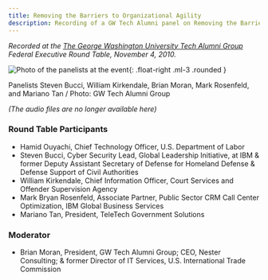 ```yaml
---
title: Removing the Barriers to Organizational Agility
description: Recording of a GW Tech Alumni panel on Removing the Barriers to Organizational Agility
---
```


<!--lint ignore no-emphasis-as-heading-->

*Recorded at the [The George Washington University Tech Alumni Group](http://www.facebook.com/group.php?gid=154839957865223) Federal Executive Round Table, November 4, 2010.*

![Photo of the panelists at the event](https://ben.balter.com/wp-content/uploads/2010/11/68153_493302469280_603259280_5451391_4928024_n-300x199.jpg "Steven Bucci, William Kirkendale, Brian Moran, Mark Rosenfeld, Mariano Tan "){: .float-right .ml-3 .rounded }

Panelists Steven Bucci, William Kirkendale, Brian Moran, Mark Rosenfeld, and Mariano Tan / Photo: GW Tech Alumni Group

*(The audio files are no longer available here)*

### Round Table Participants

* Hamid Ouyachi, Chief Technology Officer, U.S. Department of Labor
* Steven Bucci, Cyber Security Lead, Global Leadership Initiative, at IBM & former Deputy Assistant Secretary of Defense for Homeland Defense & Defense Support of Civil Authorities
* William Kirkendale, Chief Information Officer, Court Services and Offender Supervision Agency
* Mark Bryan Rosenfeld, Associate Partner, Public Sector CRM Call Center Optimization, IBM Global Business Services
* Mariano Tan, President, TeleTech Government Solutions

### Moderator

* Brian Moran, President, GW Tech Alumni Group; CEO, Nester Consulting; & former Director of IT Services, U.S. International Trade Commission
